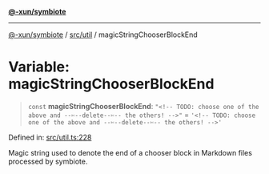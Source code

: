 [**@-xun/symbiote**](../../../README.md)

***

[@-xun/symbiote](../../../README.md) / [src/util](../README.md) / magicStringChooserBlockEnd

# Variable: magicStringChooserBlockEnd

> `const` **magicStringChooserBlockEnd**: `"<!-- TODO: choose one of the above and --✄--delete--✄-- the others! -->"` = `'<!-- TODO: choose one of the above and --✄--delete--✄-- the others! -->'`

Defined in: [src/util.ts:228](https://github.com/Xunnamius/symbiote/blob/98da9097288b635bb2e9adaa0711ed948dd02274/src/util.ts#L228)

Magic string used to denote the end of a chooser block in Markdown
files processed by symbiote.
